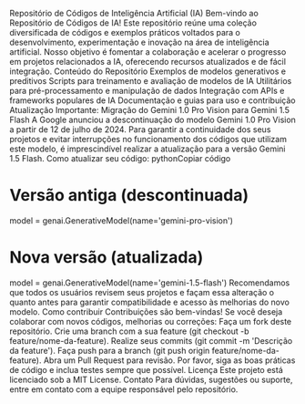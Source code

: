 Repositório de Códigos de Inteligência Artificial (IA)
Bem-vindo ao Repositório de Códigos de IA! Este repositório reúne uma coleção diversificada de códigos e exemplos práticos voltados para o desenvolvimento, experimentação e inovação na área de inteligência artificial. Nosso objetivo é fomentar a colaboração e acelerar o progresso em projetos relacionados a IA, oferecendo recursos atualizados e de fácil integração.
Conteúdo do Repositório
Exemplos de modelos generativos e preditivos
Scripts para treinamento e avaliação de modelos de IA
Utilitários para pré-processamento e manipulação de dados
Integração com APIs e frameworks populares de IA
Documentação e guias para uso e contribuição
Atualização Importante: Migração do Gemini 1.0 Pro Vision para Gemini 1.5 Flash
A Google anunciou a descontinuação do modelo Gemini 1.0 Pro Vision a partir de 12 de julho de 2024. Para garantir a continuidade dos seus projetos e evitar interrupções no funcionamento dos códigos que utilizam este modelo, é imprescindível realizar a atualização para a versão Gemini 1.5 Flash.
Como atualizar seu código:
pythonCopiar código
# Versão antiga (descontinuada)
model = genai.GenerativeModel(name='gemini-pro-vision')
# Nova versão (atualizada)
model = genai.GenerativeModel(name='gemini-1.5-flash')
Recomendamos que todos os usuários revisem seus projetos e façam essa alteração o quanto antes para garantir compatibilidade e acesso às melhorias do novo modelo.
Como contribuir
Contribuições são bem-vindas! Se você deseja colaborar com novos códigos, melhorias ou correções:
Faça um fork deste repositório.
Crie uma branch com a sua feature (git checkout -b feature/nome-da-feature).
Realize seus commits (git commit -m 'Descrição da feature').
Faça push para a branch (git push origin feature/nome-da-feature).
Abra um Pull Request para revisão.
Por favor, siga as boas práticas de código e inclua testes sempre que possível.
Licença
Este projeto está licenciado sob a MIT License.
Contato
Para dúvidas, sugestões ou suporte, entre em contato com a equipe responsável pelo repositório.
